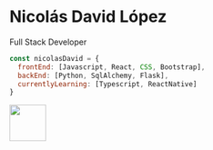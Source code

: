 # Nicolás David López
Full Stack Developer


```javascript
const nicolasDavid = {
  frontEnd: [Javascript, React, CSS, Bootstrap],
  backEnd: [Python, SqlAlchemy, Flask],
  currentlyLearning: [Typescript, ReactNative]
}
```
<img height="64px" src="https://cdn.svgporn.com/logos/python.svg">

